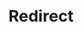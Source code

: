 ﻿---
layout: src/layouts/Redirect.astro
title: Redirect
redirect: /docs/octopus-rest-api/octopus-cli/create-project
pubDate:  2023-01-01
navSearch: false
navSitemap: false
navMenu: false
---
